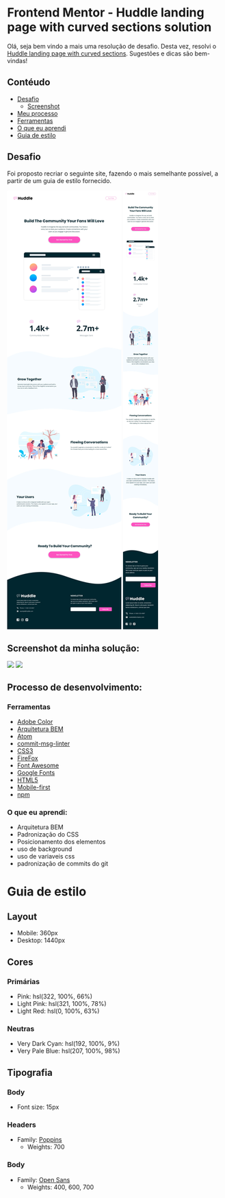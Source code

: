 <h1>Frontend Mentor - Huddle landing page with curved sections solution</h1>

Olá, seja bem vindo a mais uma resolução de desafio. Desta vez, resolvi o [Huddle landing page with curved sections](https://www.frontendmentor.io/challenges/article-preview-component-dYBN_pYFT). Sugestões e dicas são bem-vindas!

<h2>Contéudo </h2>

- [Desafio](#desafio)
  - [Screenshot](#screenshot)
- [Meu processo](#meu-processo)
- [Ferramentas](#ferramentas)
- [O que eu aprendi](#aprendizado)
- [Guia de estilo](#estilo)

<a id="desafio">
    <h2>
    Desafio
    </h2>
</a>
Foi proposto recriar o seguinte site, fazendo o mais semelhante possível, a partir de um guia de estilo fornecido.

![](./design/desktop-design.jpg)
![](./design/mobile-design.jpg)

<a id="screenshot">
<h2> Screenshot da minha solução:</h2>
</a>

![](./design/desktop-solução.jpg)
![](./design/mobile-solução.jpg)

<a id="meu-processo">
<h2> Processo de desenvolvimento:</h2>
</a>

<a id="ferramentas">
<h3>Ferramentas</h3>
</a>

- [Adobe Color](https://color.adobe.com/pt/create/color-wheel)
- [Arquitetura BEM](https://en.bem.info/methodology/css/)
- [Atom](https://atom.io/)
- [commit-msg-linter](https://www.npmjs.com/package/git-commit-msg-linter)
- [CSS3](https://developer.mozilla.org/pt-BR/docs/Web/CSS)
- [FireFox](https://www.mozilla.org/pt-BR/firefox/new/)
- [Font Awesome](https://fontawesome.com)
- [Google Fonts](https://fonts.google.com)
- [HTML5](https://developer.mozilla.org/pt-BR/docs/Web/HTML)
- [Mobile-first](https://developer.mozilla.org/en-US/docs/Glossary/Mobile_First)
- [npm](https://www.npmjs.com/)

<a id="aprendizado">
<h3> O que eu aprendi:</h3>
</a>

- Arquitetura BEM
- Padronização do CSS
- Posicionamento dos elementos
- uso de background
- uso de variaveis css
- padronização de commits do git


<a id="estilo">
<h1>Guia de estilo</h1>
</a>

<h2> Layout </h2>

- Mobile: 360px
- Desktop: 1440px

<h2> Cores </h2>

<H3> Primárias </h3>

- Pink: hsl(322, 100%, 66%)
- Light Pink: hsl(321, 100%, 78%)
- Light Red: hsl(0, 100%, 63%)


<h3> Neutras </h3>

- Very Dark Cyan: hsl(192, 100%, 9%)
- Very Pale Blue: hsl(207, 100%, 98%)

<h2> Tipografia </h2>

<h3> Body </h3>

- Font size: 15px

<h3> Headers </h3>

- Family: [Poppins](https://fonts.google.com/specimen/Poppins)
  - Weights: 700

<h3>Body</h3>

- Family: [Open Sans](https://fonts.google.com/specimen/Open+Sans)
  - Weights: 400, 600, 700
